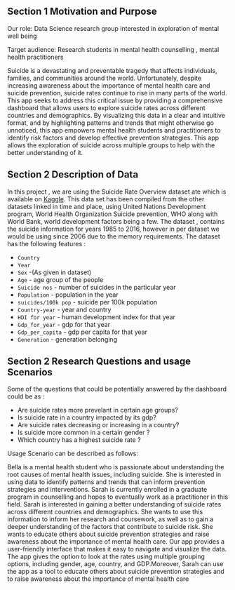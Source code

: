 <!-- #region -->
## Section 1 Motivation and Purpose

Our role: Data Science research group interested in exploration of mental well being 

Target audience: Research students in mental health counselling , mental health practitioners  

Suicide is a devastating and preventable tragedy that affects individuals, families, and communities around the world. Unfortunately, despite increasing awareness about the importance of mental health care and suicide prevention, suicide rates continue to rise in many parts of the world. This app seeks to address this critical issue by providing a comprehensive dashboard that allows users to explore suicide rates across different countries and demographics. By visualizing this data in a clear and intuitive format, and by highlighting patterns and trends that might otherwise go unnoticed, this app empowers mental health students and practitioners to identify risk factors and develop effective prevention strategies. This app allows the exploration of suicide across multiple groups to help with the better understanding of it. 

## Section 2 Description of Data
In this project , we are using the Suicide Rate Overview dataset ate which is available on [Kaggle](https://www.kaggle.com/datasets/russellyates88/suicide-rates-overview-1985-to-2016). This data set has been compiled from the other datasets linked in time and place, using United Nations Development program, World Health Organization Suicide prevention, WHO along with World Bank, world development factors  being a few. The dataset , contains the suicide information for years 1985 to 2016, however in per dataset we would be using since 2006 due to the memory requirements. The dataset has the following features :
- `Country` 
- `Year` 
- `Sex` -(As given in dataset)
- `Age` - age group of the people 
- `Suicide nos` -  number of suicides in the particular year
- `Population`  - population in the year 
- `suicides/100k pop` - suicide per 100k population
- `Country-year` - year and country 
- `HDI for year` - human development index for that year 
- `Gdp_for_year` - gdp for that year 
- `Gdp_per_capita` - gdp per capita for that year 
- `Generation` - generation belonging



## Section 2 Research Questions and usage Scenarios

Some of the questions that could be potentially answered by the dashboard could be as : 
- Are suicide rates more prevelant in certain age groups? 
- Is suicide rate in a country impacted by its gdp?
- Are suicide rates decreasing or increasing in a country?
- Is suicide  more common in a certain gender ? 
- Which country has a highest suicide rate ?

Usage Scenario can be described as follows: 

Bella is a mental health student who is passionate about understanding the root causes of mental health issues, including suicide. She is interested in using data to identify patterns and trends that can inform prevention strategies and interventions. Sarah is currently enrolled in a graduate program in counselling and hopes to eventually work as a practitioner in this field. Sarah is interested in gaining a better understanding of suicide rates across different countries and demographics. She wants to use this information to inform her research and coursework, as well as to gain a deeper understanding of the factors that contribute to suicide risk. She wants to educate others about suicide prevention strategies and raise awareness about the importance of mental health care. Our app provides a user-friendly interface that makes it easy to navigate and visualize the data. The app gives the option to look at the rates using multiple grouping options, including gender, age, country, and GDP.Moreover, Sarah can use the app as a tool to educate others about suicide prevention strategies and to raise awareness about the importance of mental health care



<!-- #endregion -->

```python

```
